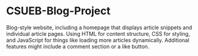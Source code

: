 # CSUEB-Blog-Project
Blog-style website, including a homepage that displays article snippets and individual article pages. Using HTML for content structure, CSS for styling, and JavaScript for things like loading more articles dynamically. Additional features might include a comment section or a like button.
